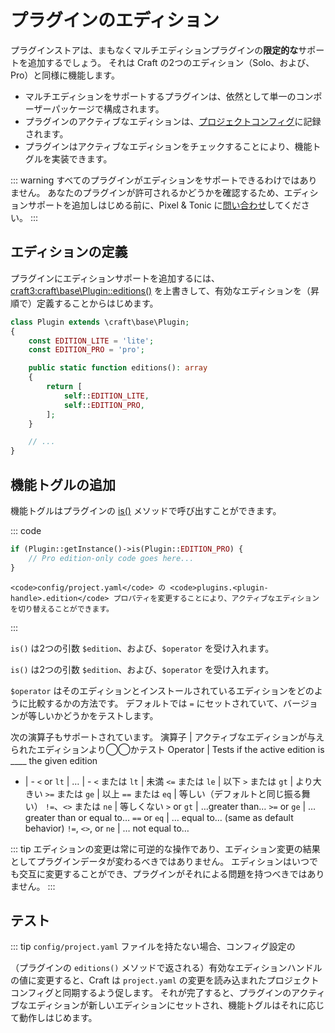 # プラグインのエディション

プラグインストアは、まもなくマルチエディションプラグインの**限定的な**サポートを追加するでしょう。 それは Craft の2つのエディション（Solo、および、Pro）と同様に機能します。

- マルチエディションをサポートするプラグインは、依然として単一のコンポーザーパッケージで構成されます。
- プラグインのアクティブなエディションは、[プロジェクトコンフィグ](../project-config.md)に記録されます。
- プラグインはアクティブなエディションをチェックすることにより、機能トグルを実装できます。

::: warning
すべてのプラグインがエディションをサポートできるわけではありません。 あなたのプラグインが許可されるかどうかを確認するため、エディションサポートを追加しはじめる前に、Pixel & Tonic に[問い合わせ](https://craftcms.com/contact)してください。
:::

## エディションの定義

プラグインにエディションサポートを追加するには、<craft3:craft\base\Plugin::editions()> を上書きして、有効なエディションを（昇順で）定義することからはじめます。

```php
class Plugin extends \craft\base\Plugin;
{
    const EDITION_LITE = 'lite';
    const EDITION_PRO = 'pro';

    public static function editions(): array
    {
        return [
            self::EDITION_LITE,
            self::EDITION_PRO,
        ];
    }

    // ...
}
```

## 機能トグルの追加

機能トグルはプラグインの [is()](craft3:craft\base\Plugin::is()) メソッドで呼び出すことができます。

::: code

```php
if (Plugin::getInstance()->is(Plugin::EDITION_PRO) {
    // Pro edition-only code goes here...
}
```

```twig
<code>config/project.yaml</code> の <code>plugins.<plugin-handle>.edition</code> プロパティを変更することにより、アクティブなエディションを切り替えることができます。
```

:::

`is()` は2つの引数 `$edition`、および、`$operator` を受け入れます。

`is()` は2つの引数 `$edition`、および、`$operator` を受け入れます。

`$operator` はそのエディションとインストールされているエディションをどのように比較するかの方法です。 デフォルトでは `=` にセットされていて、バージョンが等しいかどうかをテストします。

次の演算子もサポートされています。
演算子 | アクティブなエディションが与えられたエディションより◯◯かテスト Operator | Tests if the active edition is ____ the given edition
- | - `<` or `lt` | … | - `<` または `lt` | 未満 `<=` または `le` | 以下 `>` または `gt` | より大きい `>=` または `ge` | 以上 `==` または `eq` | 等しい（デフォルトと同じ振る舞い） `!=`、`<>` または `ne` | 等しくない `>` or `gt` | …greater than… `>=` or `ge` | … greater than or equal to… `==` or `eq` | … equal to… (same as default behavior) `!=`, `<>`, or `ne` | … not equal to…

::: tip
エディションの変更は常に可逆的な操作であり、エディション変更の結果としてプラグインデータが変わるべきではありません。 エディションはいつでも交互に変更することができ、プラグインがそれによる問題を持つべきではありません。
:::

## テスト

::: tip
`config/project.yaml` ファイルを持たない場合、コンフィグ設定の

（プラグインの `editions()` メソッドで返される）有効なエディションハンドルの値に変更すると、Craft は `project.yaml` の変更を読み込まれたプロジェクトコンフィグと同期するよう促します。 それが完了すると、プラグインのアクティブなエディションが新しいエディションにセットされ、機能トグルはそれに応じて動作しはじめます。

